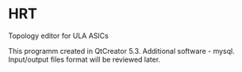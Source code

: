 HRT
===

Topology editor for ULA ASICs

This programm created in QtCreator 5.3. Additional software - mysql. 
Input/output files format will be reviewed later.
